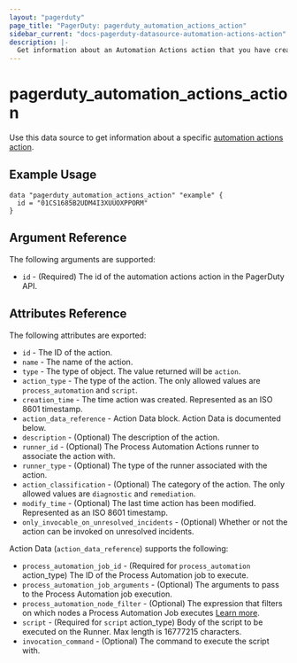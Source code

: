 ```yaml
---
layout: "pagerduty"
page_title: "PagerDuty: pagerduty_automation_actions_action"
sidebar_current: "docs-pagerduty-datasource-automation-actions-action"
description: |-
  Get information about an Automation Actions action that you have created.
---
```


# pagerduty\_automation\_actions\_action

Use this data source to get information about a specific [automation actions action][1].

## Example Usage

```hcl
data "pagerduty_automation_actions_action" "example" {
  id = "01CS1685B2UDM4I3XUUOXPPORM"
}
```

## Argument Reference

The following arguments are supported:

* `id` - (Required) The id of the automation actions action in the PagerDuty API.

## Attributes Reference

The following attributes are exported:

* `id` - The ID of the action.
* `name` - The name of the action.
* `type` - The type of object. The value returned will be `action`.
* `action_type` - The type of the action. The only allowed values are `process_automation` and `script`.
* `creation_time` - The time action was created. Represented as an ISO 8601 timestamp.
* `action_data_reference` - Action Data block. Action Data is documented below.
* `description` - (Optional) The description of the action.
* `runner_id` - (Optional) The Process Automation Actions runner to associate the action with.
* `runner_type` - (Optional) The type of the runner associated with the action.
* `action_classification` - (Optional) The category of the action. The only allowed values are `diagnostic` and `remediation`.
* `modify_time` - (Optional) The last time action has been modified. Represented as an ISO 8601 timestamp.
* `only_invocable_on_unresolved_incidents` - (Optional) Whether or not the action can be invoked on unresolved incidents.

Action Data (`action_data_reference`) supports the following:

  * `process_automation_job_id` - (Required for `process_automation` action_type) The ID of the Process Automation job to execute.
  * `process_automation_job_arguments` - (Optional) The arguments to pass to the Process Automation job execution.
  * `process_automation_node_filter` - (Optional) The expression that filters on which nodes a Process Automation Job executes [Learn more](https://docs.rundeck.com/docs/manual/05-nodes.html#node-filtering).
  * `script` - (Required for `script` action_type) Body of the script to be executed on the Runner. Max length is 16777215 characters.
  * `invocation_command` - (Optional) The command to execute the script with.

[1]: https://developer.pagerduty.com/api-reference/357ed15419f64-get-an-automation-action
